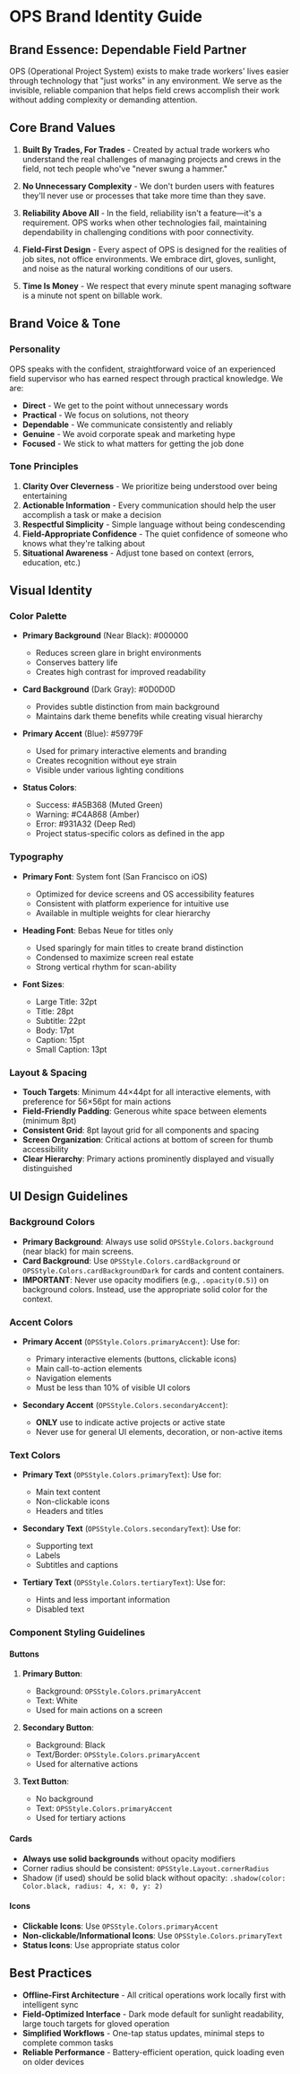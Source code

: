 # OPS Brand Identity Guide

## Brand Essence: Dependable Field Partner

OPS (Operational Project System) exists to make trade workers' lives easier through technology that "just works" in any environment. We serve as the invisible, reliable companion that helps field crews accomplish their work without adding complexity or demanding attention.

## Core Brand Values

1. **Built By Trades, For Trades** - Created by actual trade workers who understand the real challenges of managing projects and crews in the field, not tech people who've "never swung a hammer."

2. **No Unnecessary Complexity** - We don't burden users with features they'll never use or processes that take more time than they save.

3. **Reliability Above All** - In the field, reliability isn't a feature—it's a requirement. OPS works when other technologies fail, maintaining dependability in challenging conditions with poor connectivity.

4. **Field-First Design** - Every aspect of OPS is designed for the realities of job sites, not office environments. We embrace dirt, gloves, sunlight, and noise as the natural working conditions of our users.

5. **Time Is Money** - We respect that every minute spent managing software is a minute not spent on billable work.

## Brand Voice & Tone

### Personality
OPS speaks with the confident, straightforward voice of an experienced field supervisor who has earned respect through practical knowledge. We are:

- **Direct** - We get to the point without unnecessary words
- **Practical** - We focus on solutions, not theory
- **Dependable** - We communicate consistently and reliably
- **Genuine** - We avoid corporate speak and marketing hype
- **Focused** - We stick to what matters for getting the job done

### Tone Principles

1. **Clarity Over Cleverness** - We prioritize being understood over being entertaining
2. **Actionable Information** - Every communication should help the user accomplish a task or make a decision
3. **Respectful Simplicity** - Simple language without being condescending
4. **Field-Appropriate Confidence** - The quiet confidence of someone who knows what they're talking about
5. **Situational Awareness** - Adjust tone based on context (errors, education, etc.)

## Visual Identity

### Color Palette

- **Primary Background** (Near Black): #000000
  - Reduces screen glare in bright environments
  - Conserves battery life
  - Creates high contrast for improved readability

- **Card Background** (Dark Gray): #0D0D0D
  - Provides subtle distinction from main background
  - Maintains dark theme benefits while creating visual hierarchy

- **Primary Accent** (Blue): #59779F
  - Used for primary interactive elements and branding
  - Creates recognition without eye strain
  - Visible under various lighting conditions

- **Status Colors**:
  - Success: #A5B368 (Muted Green)
  - Warning: #C4A868 (Amber)
  - Error: #931A32 (Deep Red)
  - Project status-specific colors as defined in the app

### Typography

- **Primary Font**: System font (San Francisco on iOS)
  - Optimized for device screens and OS accessibility features
  - Consistent with platform experience for intuitive use
  - Available in multiple weights for clear hierarchy

- **Heading Font**: Bebas Neue for titles only
  - Used sparingly for main titles to create brand distinction
  - Condensed to maximize screen real estate
  - Strong vertical rhythm for scan-ability

- **Font Sizes**:
  - Large Title: 32pt
  - Title: 28pt
  - Subtitle: 22pt
  - Body: 17pt
  - Caption: 15pt
  - Small Caption: 13pt

### Layout & Spacing

- **Touch Targets**: Minimum 44×44pt for all interactive elements, with preference for 56×56pt for main actions
- **Field-Friendly Padding**: Generous white space between elements (minimum 8pt)
- **Consistent Grid**: 8pt layout grid for all components and spacing
- **Screen Organization**: Critical actions at bottom of screen for thumb accessibility
- **Clear Hierarchy**: Primary actions prominently displayed and visually distinguished

## UI Design Guidelines

### Background Colors
- **Primary Background**: Always use solid `OPSStyle.Colors.background` (near black) for main screens.
- **Card Background**: Use `OPSStyle.Colors.cardBackground` or `OPSStyle.Colors.cardBackgroundDark` for cards and content containers.
- **IMPORTANT**: Never use opacity modifiers (e.g., `.opacity(0.5)`) on background colors. Instead, use the appropriate solid color for the context.

### Accent Colors
- **Primary Accent** (`OPSStyle.Colors.primaryAccent`): Use for:
  - Primary interactive elements (buttons, clickable icons)
  - Main call-to-action elements
  - Navigation elements
  - Must be less than 10% of visible UI colors

- **Secondary Accent** (`OPSStyle.Colors.secondaryAccent`): 
  - **ONLY** use to indicate active projects or active state
  - Never use for general UI elements, decoration, or non-active items

### Text Colors
- **Primary Text** (`OPSStyle.Colors.primaryText`): Use for:
  - Main text content
  - Non-clickable icons
  - Headers and titles

- **Secondary Text** (`OPSStyle.Colors.secondaryText`): Use for:
  - Supporting text
  - Labels
  - Subtitles and captions

- **Tertiary Text** (`OPSStyle.Colors.tertiaryText`): Use for:
  - Hints and less important information
  - Disabled text

### Component Styling Guidelines

#### Buttons
1. **Primary Button**: 
   - Background: `OPSStyle.Colors.primaryAccent`
   - Text: White
   - Used for main actions on a screen

2. **Secondary Button**:
   - Background: Black
   - Text/Border: `OPSStyle.Colors.primaryAccent`
   - Used for alternative actions

3. **Text Button**:
   - No background
   - Text: `OPSStyle.Colors.primaryAccent`
   - Used for tertiary actions

#### Cards
- **Always use solid backgrounds** without opacity modifiers
- Corner radius should be consistent: `OPSStyle.Layout.cornerRadius`
- Shadow (if used) should be solid black without opacity: `.shadow(color: Color.black, radius: 4, x: 0, y: 2)`

#### Icons
- **Clickable Icons**: Use `OPSStyle.Colors.primaryAccent`
- **Non-clickable/Informational Icons**: Use `OPSStyle.Colors.primaryText`
- **Status Icons**: Use appropriate status color

## Best Practices

- **Offline-First Architecture** - All critical operations work locally first with intelligent sync
- **Field-Optimized Interface** - Dark mode default for sunlight readability, large touch targets for gloved operation
- **Simplified Workflows** - One-tap status updates, minimal steps to complete common tasks
- **Reliable Performance** - Battery-efficient operation, quick loading even on older devices